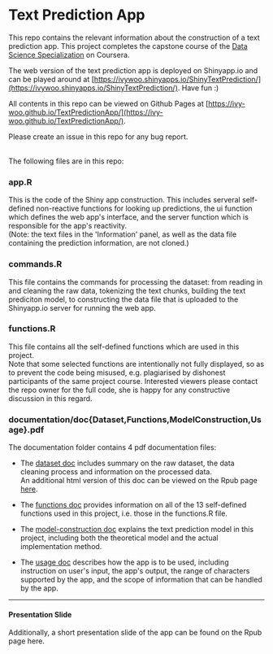 # Text Prediction App

This repo contains the relevant information about the construction of a text prediction app.
This project completes the capstone course of the [Data Science Specialization](https://www.coursera.org/specializations/jhu-data-science) on Coursera.

The web version of the text prediction app is deployed on Shinyapp.io and can be played around at
[https://ivywoo.shinyapps.io/ShinyTextPrediction/](https://ivywoo.shinyapps.io/ShinyTextPrediction/). Have fun :)

All contents in this repo can be viewed on Github Pages at [https://ivy-woo.github.io/TextPredictionApp/](https://ivy-woo.github.io/TextPredictionApp/).

Please create an issue in this repo for any bug report.

<br/>
The following files are in this repo:

### app.R

This is the code of the Shiny app construction. This includes serveral self-defined non-reactive functions for looking up predictions, the ui function which defines the web app's interface, and the server function which is responsible for the app's reactivity.  
(Note: the text files in the 'Information' panel, as well as the data file containing the prediction information, are not cloned.)

### commands.R

This file contains the commands for processing the dataset: from reading in and cleaning the raw data, tokenizing the text chunks, building the text prediciton model, to constructing the data file that is uploaded to the Shinyapp.io server for running the web app. 

### functions.R

This file contains all the self-defined functions which are used in this project.  
Note that some selected functions are intentionally not fully displayed, so as to prevent the code being misused, e.g. plagiarised by dishonest participants of the same project course. Interested viewers please contact the repo owner for the full code, she is happy for any constructive discussion in this regard.

### documentation/doc{Dataset,Functions,ModelConstruction,Usage}.pdf

The documentation folder contains 4 pdf documentation files:

- The [dataset doc](https://ivy-woo.github.io/TextPredictionApp/documentation/docDataset.pdf) includes summary on the raw dataset, the data cleaning process and information on the processed data.  
  An additional html version of this doc can be viewed on the Rpub page [here](https://rpubs.com/ivywoo/726265).

- The [functions doc](https://ivy-woo.github.io/TextPredictionApp/documentation/docFunctions.pdf) provides information on all of the 13 self-defined functions used in this project, i.e. those in the functions.R file.

- The [model-construction doc](https://ivy-woo.github.io/TextPredictionApp/documentation/docModelConstruction.pdf) explains the text prediction model in this project, including both the theoretical model and the actual implementation method.

- The [usage doc](https://ivy-woo.github.io/TextPredictionApp/documentation/docUsage.pdf) describes how the app is to be used, including instruction on user's input, the app's output, the range of characters supported by the app, and the scope of information that can be handled by the app.  

---------------------------------
#### Presentation Slide

Additionally, a short presentation slide of the app can be found on the Rpub page here.

